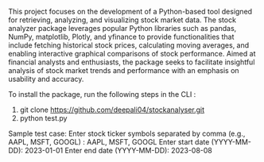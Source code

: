 This project focuses on the development of a Python-based tool designed for retrieving, analyzing, and visualizing stock market data. The stock analyzer package leverages popular Python libraries such as pandas, NumPy, matplotlib, Plotly, and yfinance to provide functionalities that include fetching historical stock prices, calculating moving averages, and enabling interactive graphical comparisons of stock performance. Aimed at financial analysts and enthusiasts, the package seeks to facilitate insightful analysis of stock market trends and performance with an emphasis on usability and accuracy.

To install the package, run the following steps in the CLI :

1. git clone https://github.com/deepali04/stockanalyser.git
2. python test.py

Sample test case:
Enter stock ticker symbols separated by comma (e.g., AAPL, MSFT, GOOGL) : AAPL, MSFT, GOOGL Enter start date (YYYY-MM-DD): 2023-01-01 Enter end date (YYYY-MM-DD): 2023-08-08
